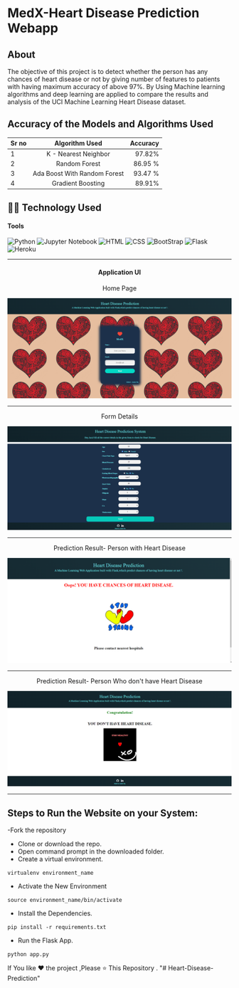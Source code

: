 # MedX-Heart Disease Prediction Webapp

## About

The objective of this project is to detect whether the person has any chances  of  heart disease or
not by giving number of features to patients with having maximum accuracy of above 97%. By
Using Machine learning algorithms and deep learning are applied to compare the results and
analysis of the UCI Machine Learning Heart Disease dataset. 

## Accuracy of the Models and Algorithms Used

| Sr no    | Algorithm Used | Accuracy     |
| :---        |    :----:   |          ---: |
| 1     | K - Nearest Neighbor      | 97.82%   |
| 2   | Random Forest       | 86.95 %   |
| 3 | Ada Boost With Random Forest | 93.47 %|
| 4 | Gradient Boosting | 89.91% |

## 👩‍💻 Technology Used

#### **Tools**

<img alt="Python" src="https://img.shields.io/badge/Python-14354C?style=for-the-badge&logo=python&logoColor=white"/> 
<img alt="Jupyter Notebook" src="https://img.shields.io/badge/Jupyter-F37626.svg?&style=for-the-badge&logo=Jupyter&logoColor=white"/> 
<img alt="HTML" src="https://img.shields.io/badge/HTML-239120?style=for-the-badge&logo=html5&logoColor=white"/> 
<img alt="CSS" src="https://img.shields.io/badge/CSS-239120?&style=for-the-badge&logo=css3&logoColor=white"/> 
<img alt="BootStrap" src="https://img.shields.io/badge/Bootstrap-563D7C?style=for-the-badge&logo=bootstrap&logoColor=white"/> 
<img alt="Flask" src="https://img.shields.io/badge/Flask-000000?style=for-the-badge&logo=flask&logoColor=white"/> 
<img alt="Heroku" src="https://img.shields.io/badge/Heroku-430098?style=for-the-badge&logo=heroku&logoColor=white"/> 

*****

<div align="center">
<h4>Application UI</h4>
</div>

<div align="center">
<p>Home Page</p>
</div>


<img src="https://github.com/Aniket11007/Heart_Disease_prediction-WebApp/blob/main/Heart-Disease-Prediction-main/Screenshots/Home.png" alt="alt text"/> 

***** 

<div align="center">
<p>Form Details</p>
</div>

<img src="https://github.com/Aniket11007/Heart_Disease_prediction-WebApp/blob/main/Heart-Disease-Prediction-main/Screenshots/input_form.png" alt="alt text"/> 

*****
<div align="center">
<p>Prediction Result- Person with Heart Disease</p>
</div>

<img src="https://github.com/Aniket11007/Heart_Disease_prediction-WebApp/blob/main/Heart-Disease-Prediction-main/Screenshots/result_with_heart_disease.png" alt="alt text"/> 


***
<div align="center">
<p>Prediction Result- Person Who don't have Heart Disease</p>
</div>

<img src="https://github.com/Aniket11007/Heart_Disease_prediction-WebApp/blob/main/Heart-Disease-Prediction-main/Screenshots/result_without_heart_disease.png" alt="alt text"/> 


***
## Steps to Run the Website on your System:
-Fork the repository
- Clone or download the repo.
- Open command prompt in the downloaded folder.
- Create a virtual environment.
```
virtualenv environment_name
```
- Activate the New Environment
```
source environment_name/bin/activate
```
- Install the Dependencies.
```
pip install -r requirements.txt
```
- Run the Flask App.
```
python app.py
```

If You like ❤ the project ,Please ⭐ This Repository .
"# Heart-Disease-Prediction" 
